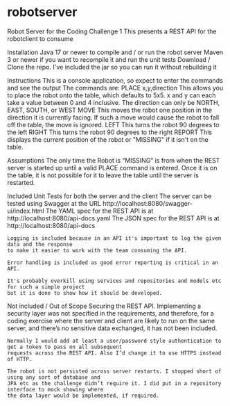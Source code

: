 # robotserver
Robot Server for the Coding Challenge 1
This presents a REST API for the robotclient to consume

Installation
	Java 17 or newer to compile and / or run the robot server
	Maven 3 or newer if you want to recompile it and run the unit tests
	Download / Clone the repo. I've included the jar so you can run it without rebuilding it

Instructions
	This is a console application, so expect to enter the commands and see the output
	The commands are:
	    PLACE x,y,direction
	    	  This allows you to place the robot onto the table, which defaults to 5x5.
		  x and y can each take a value between 0 and 4 inclusive.
		  The direction can only be NORTH, EAST, SOUTH, or WEST
            MOVE
		This moves the robot one position in the direction it is currently facing.
		If such a move would cause the robot to fall off the table, the move is ignored.
	    LEFT
		This turns the robot 90 degrees to the left
	    RIGHT
		This turns the robot 90 degrees to the right
	    REPORT
	        This displays the current position of the robot or "MISSING" if it isn't on the table.
		
Assumptions
	The only time the Robot is “MISSING” is from when the REST server is started up until a valid PLACE
	command is entered. Once it is on the table, it is not possible for it to leave the table until the
	server is restarted.

Included
	Unit Tests for both the server and the client 
	The server can be tested using Swagger at the URL http://localhost:8080/swagger-ui/index.html
	The YAML spec for the REST API is at http://localhost:8080/api-docs.yaml
	The JSON spec for the REST API is at http://localhost:8080/api-docs

	Logging is included because in an API it's important to log the given data and the response
	to make it easier to work with the team consuming the API.

	Error handling is included as good error reporting is critical in an API.

	It's probably overkill using services and repositories and models etc for such a simple project
	but it is done to show how it should be developed.


Not included / Out of Scope
    	Securing the REST API. Implementing a security layer was not specified in the requirements,
	and therefore, for a coding exercise where the server and client are likely to run on the same server,
	and there’s no sensitive data exchanged, it has not been included.

	Normally I would add at least a user/password style authentication to get a token to pass on all subsequent
	requests across the REST API. Also I’d change it to use HTTPS instead of HTTP. 

	The robot is not persisted across server restarts. I stopped short of using any sort of database and
	JPA etc as the challenge didn’t require it. I did put in a repository interface to mock showing where
	the data layer would be implemented, if required.
